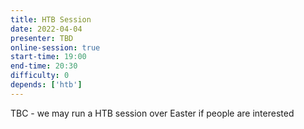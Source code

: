 ```yaml
---
title: HTB Session
date: 2022-04-04
presenter: TBD
online-session: true
start-time: 19:00
end-time: 20:30
difficulty: 0
depends: ['htb']
---
```


TBC - we may run a HTB session over Easter if people are interested